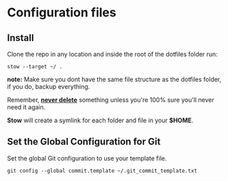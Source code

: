 # Configuration files

## Install
Clone the repo in any location and inside the root of the dotfiles folder run:

`stow --target ~/ .`

**note:** Make sure you dont have the same file structure as the dotfiles folder, if you do, backup everything.

Remember, <u>**never delete**</u> something unless you're 100% sure you'll never need it again.

**Stow** will create a symlink for each folder and file in your **$HOME**.

## Set the Global Configuration for Git
Set the global Git configuration to use your template file.

`git config --global commit.template ~/.git_commit_template.txt `
